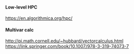 
#### Low-level HPC
https://en.algorithmica.org/hpc/

#### Multivar calc 
http://pi.math.cornell.edu/~hubbard/vectorcalculus.html
https://link.springer.com/book/10.1007/978-3-319-74073-7